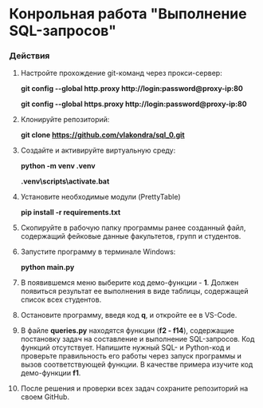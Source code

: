# Конрольная работа "Выполнение SQL-запросов"

### Действия ###


1. Настройте прохождение git-команд через прокси-сервер:

      **git config --global http.proxy http://login:password@proxy-ip:80**

      **git config --global https.proxy http://login:password@proxy-ip:80**

2. Клонируйте репозиторий: 

      **git clone https://github.com/vlakondra/sql_0.git**

3. Создайте и активируйте виртуальную среду:

   **python -m venv .venv**

   **.venv\scripts\activate.bat**

4. Установите необходимые модули (PrettyTable)
 
   **pip install -r requirements.txt**   

5.  Скопируйте в рабочую папку программы ранее созданный файл,
    содержащий фейковые данные факультетов, групп и студентов.   

6.  Запустите программу в терминале Windows:
  
     **python main.py**

7.  В появившемся меню выберите код демо-функции - **1**. 
    Должен появиться результат ее выполнения в виде таблицы,
    содержащей список всех студентов.    

8.  Остановите программу, введя код **q**, и откройте ee в VS-Code.


9.  В файле **queries.py** находятся функции (**f2 - f14**),
    содержащие постановку задач на составление и выполнение SQL-запросов.
    Код функций отсутствует. 
    Напишите нужный SQL- и Python-код и проверьте правильность его 
    работы через запуск программы и вызов соответствующей
    функции. В качестве примера изучите код демо-функции **f1**.


10. После решения и проверки всех задач сохраните репозиторий на своем GitHub.     
         
